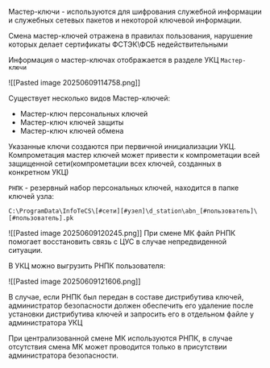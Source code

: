Мастер-ключи - используются для шифрования служебной информации и служебных сетевых пакетов и некоторой ключевой информации.

Смена мастер-ключей отражена в правилах пользования, нарушение которых делает сертификаты ФСТЭК\ФСБ недействительными

Информация о мастер-ключах отображается в разделе УКЦ `Мастер-ключи`

![[Pasted image 20250609114758.png]]

Существует несколько видов Мастер-ключей:
- Мастер-ключ персональных ключей
- Мастер-ключ ключей защиты
- Мастер-ключ ключей обмена

Указанные ключи создаются при первичной инициализации УКЦ. Компрометация мастер ключей может привести к компрометации всей защищенной сети(компрометации всех ключей, созданных в конкретном УКЦ)

`РНПК` - резервный набор персональных ключей, находится в папке ключей узла:

```
C:\ProgramData\InfoTeCS\[#сети][#узел]\d_station\abn_[#пользователь]\[#пользователь].pk
```

![[Pasted image 20250609120245.png]]
При смене МК файл РНПК помогает восстановить связь с ЦУС в случае непредвиденной ситуации.

В УКЦ можно выгрузить РНПК пользователя:

![[Pasted image 20250609121606.png]]

В случае, если РНПК был передан в составе дистрибутива ключей, администратор безопасности должен обеспечить его удаление после установки дистрибутива ключей и запросить его в отдельном файле у администратора УКЦ

При централизованной смене МК используются РНПК, в случае отсутствия смена МК может проводится только в присутствии администратора безопасности.


